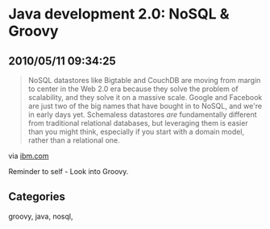 # Java development 2.0: NoSQL & Groovy
## 2010/05/11 09:34:25 

<div class="posterous_bookmarklet_entry">
  <blockquote class="posterous_long_quote">NoSQL datastores like Bigtable and CouchDB are moving from margin to center in the Web 2.0 era because they solve the problem of scalability, and they solve it on a massive scale. Google and Facebook are just two of the big names that have bought in to NoSQL, and we're in early days yet. Schemaless datastores <em>are</em> fundamentally different from traditional relational databases, but leveraging them is easier than you might think, especially if you start with a domain model, rather than a relational one.</blockquote>

<div class="posterous_quote_citation">via <a href="http://www.ibm.com/developerworks/java/library/j-javadev2-8/index.html?ca=dgr-twtrNoSQLdth-JV">ibm.com</a></div>
<p>Reminder to self - Look into Groovy.</p></div>

## Categories
groovy, java, nosql, 